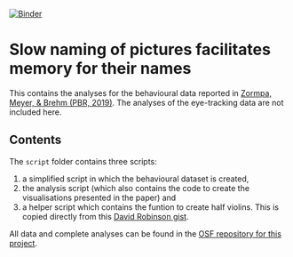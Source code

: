 [![Binder](https://mybinder.org/badge_logo.svg)](https://mybinder.org/v2/gh/eirini-zormpa/slow-naming/master?urlpath=rstudio)

# Slow naming of pictures facilitates memory for their names
This contains the analyses for the behavioural data reported in [Zormpa, Meyer, &amp; Brehm (PBR, 2019)](https://doi.org/10.3758/s13423-019-01620-x).
The analyses of the eye-tracking data are not included here.

## Contents
The `script` folder contains three scripts:

1. a simplified script in which the behavioural dataset is created,
2. the analysis script (which also contains the code to create the visualisations presented in the paper) and
3. a helper script which contains the funtion to create half violins. This is copied directly from this [David Robinson gist](https://gist.github.com/dgrtwo/eb7750e74997891d7c20).

All data and complete analyses can be found in the [OSF repository for this project](https://osf.io/eqzcu/).
